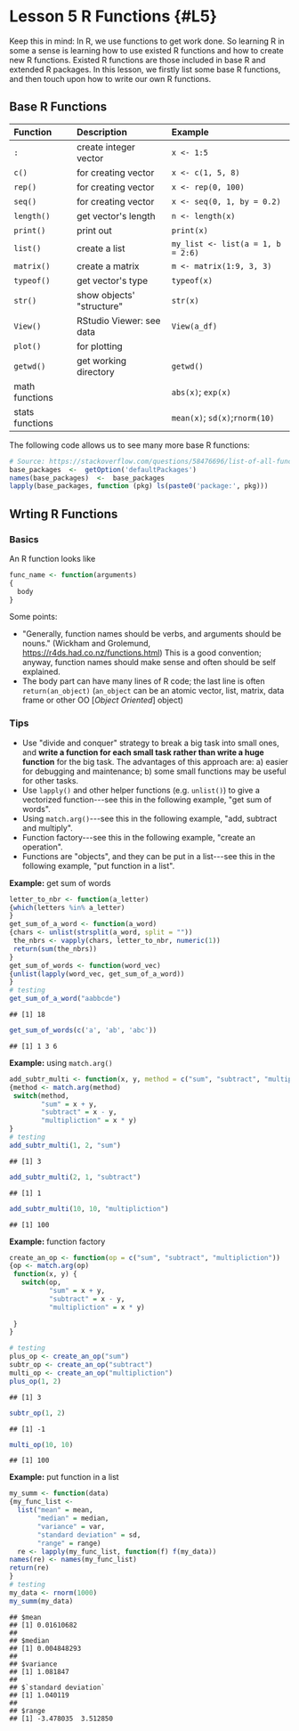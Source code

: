 # Lesson 5 R Functions {#L5}

Keep this in mind: In R, we use functions to get work done. So learning R in some a sense is learning how to use existed R functions and how to create new R functions. Existed R functions are those included in base R and extended R packages. In this lesson, we firstly list some base R functions, and then touch upon how to write our own R functions.

## Base R Functions

Function       |Description               | Example
:--------------|:-------------------------|:-------------
`:`            |create integer vector     | `x <- 1:5`
`c()`          |for creating vector       | `x <- c(1, 5, 8)`
`rep()`        |for creating vector       | `x <- rep(0, 100)`
`seq()`        |for creating vector       | `x <- seq(0, 1, by = 0.2)`
`length()`     |get vector's length       | `n <- length(x)`
`print()`      |print out                 | `print(x)`
`list()`       |create a list             | `my_list <- list(a = 1, b = 2:6)`
`matrix()`     |create a matrix           | `m <- matrix(1:9, 3, 3)`
`typeof()`     |get vector's type         | `typeof(x)`
`str()`        |show objects' "structure" | `str(x)`
`View()`       |RStudio Viewer: see data  | `View(a_df)`
`plot()`       |for plotting              |
`getwd()`      |get working directory     | `getwd()`
math functions |                          | `abs(x)`; `exp(x)`
stats functions|                          | `mean(x)`; `sd(x)`;`rnorm(10)`

The following code allows us to see many more base R functions:

```r
# Source: https://stackoverflow.com/questions/58476696/list-of-all-functions-in-base-r
base_packages  <-  getOption('defaultPackages')
names(base_packages)  <-  base_packages
lapply(base_packages, function (pkg) ls(paste0('package:', pkg)))
```


## Wrting R Functions

### Basics 

An R function looks like

```r
func_name <- function(arguments)
{
  body
}
```

Some points:

- "Generally, function names should be verbs, and arguments should be nouns." (Wickham and Grolemund, https://r4ds.had.co.nz/functions.html) This is a good convention; anyway, function names should make sense and often should be self explained.
- The body part can have many lines of R code; the last line is often `return(an_object)` (`an_object` can be an atomic vector, list, matrix, data frame or other OO [*Object Oriented*] object) 

### Tips 

- Use "divide and conquer" strategy to break a big task into small ones, and **write a function for each small task rather than write a huge function** for the big task. The advantages of this approach are: a) easier for debugging and maintenance; b) some small functions may be useful for other tasks.
- Use `lapply()` and other helper functions (e.g. `unlist()`) to give a vectorized function---see this in the following example, "get sum of words".
- Using `match.arg()`---see this in the following example, "add, subtract and multiply".
- Function factory---see this in the following example, "create an operation".
- Functions are "objects", and they can be put in a list---see this in the following example, "put function in a list".

**Example:** get sum of words

```r
letter_to_nbr <- function(a_letter) 
{which(letters %in% a_letter)
}
get_sum_of_a_word <- function(a_word)
{chars <- unlist(strsplit(a_word, split = ""))
 the_nbrs <- vapply(chars, letter_to_nbr, numeric(1))
 return(sum(the_nbrs))
}
get_sum_of_words <- function(word_vec)
{unlist(lapply(word_vec, get_sum_of_a_word))
}
# testing
get_sum_of_a_word("aabbcde")
```

```
## [1] 18
```

```r
get_sum_of_words(c('a', 'ab', 'abc'))
```

```
## [1] 1 3 6
```

**Example:** using `match.arg()`

```r
add_subtr_multi <- function(x, y, method = c("sum", "subtract", "multipliction"))
{method <- match.arg(method)
 switch(method,
        "sum" = x + y,
        "subtract" = x - y,
        "multipliction" = x * y)
}
# testing
add_subtr_multi(1, 2, "sum")
```

```
## [1] 3
```

```r
add_subtr_multi(2, 1, "subtract")
```

```
## [1] 1
```

```r
add_subtr_multi(10, 10, "multipliction")
```

```
## [1] 100
```


**Example:** function factory

```r
create_an_op <- function(op = c("sum", "subtract", "multipliction"))
{op <- match.arg(op)
 function(x, y) {
   switch(op,
          "sum" = x + y,
          "subtract" = x - y,
          "multipliction" = x * y)
           
 }
}

# testing
plus_op <- create_an_op("sum")
subtr_op <- create_an_op("subtract")
multi_op <- create_an_op("multipliction")
plus_op(1, 2)
```

```
## [1] 3
```

```r
subtr_op(1, 2)
```

```
## [1] -1
```

```r
multi_op(10, 10)
```

```
## [1] 100
```

**Example:** put function in a list

```r
my_summ <- function(data)
{my_func_list <- 
  list("mean" = mean, 
       "median" = median,
       "variance" = var,
       "standard deviation" = sd,
       "range" = range)
  re <- lapply(my_func_list, function(f) f(my_data))
names(re) <- names(my_func_list)
return(re)
}
# testing
my_data <- rnorm(1000)
my_summ(my_data)
```

```
## $mean
## [1] 0.01610682
## 
## $median
## [1] 0.004848293
## 
## $variance
## [1] 1.081847
## 
## $`standard deviation`
## [1] 1.040119
## 
## $range
## [1] -3.478035  3.512850
```

